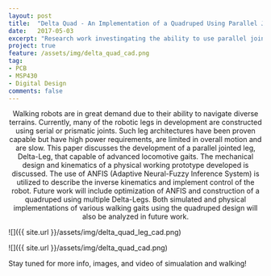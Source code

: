 ```yaml
---
layout: post
title:  "Delta Quad - An Implementation of a Quadruped Using Parallel Jointed Leg Architecture"
date:   2017-05-03
excerpt: "Research work investingating the ability to use parallel jointed legs in walking applications."
project: true
feature: /assets/img/delta_quad_cad.png
tag:
- PCB 
- MSP430
- Digital Design
comments: false
---
```

    
<center>Walking robots are in great demand due to their ability to navigate diverse terrains. Currently, many of the robotic legs in development are constructed using serial or prismatic joints. Such leg architectures have been proven capable but have high power requirements, are limited in overall motion and are slow. This paper discusses the development of a parallel jointed leg, Delta-Leg, that capable of advanced locomotive gaits. The mechanical design and kinematics of a physical working prototype developed is discussed. The use of ANFIS (Adaptive Neural-Fuzzy Inference System) is utilized to describe the inverse kinematics and implement control of the robot. Future work will include optimization of ANFIS and construction of a quadruped using multiple Delta-Legs. Both simulated and physical implementations of various walking gaits using the quadruped design will also be analyzed in future work.  </center>
   
![]({{ site.url }}/assets/img/delta_quad_leg_cad.png)
   
![]({{ site.url }}/assets/img/delta_quad_cad.png)


Stay tuned for more info, images, and video of simualation and walking!


   